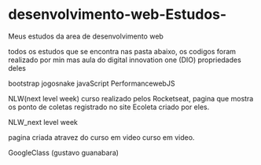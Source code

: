 # desenvolvimento-web-Estudos-

Meus estudos da area de desenvolvimento web

todos os estudos que se encontra nas pasta abaixo, os codigos foram realizado por min mas aula do digital innovation one (DIO) 
propriedades deles

bootstrap 
jogosnake 
javaScript 
PerformancewebJS 

NLW(next level week) curso realizado pelos Rocketseat, pagina que mostra os ponto de coletas registrado no site Ecoleta criado por eles.

NLW_next level week

pagina criada atravez do curso em video curso em video.

GoogleClass (gustavo guanabara)